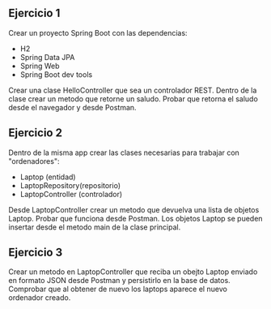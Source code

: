 ## Ejercicio 1

Crear un proyecto Spring Boot con las dependencias:

* H2
* Spring Data JPA
* Spring Web
* Spring Boot dev tools

Crear una clase HelloController que sea un controlador REST. Dentro de la clase crear un metodo que retorne un saludo. Probar que retorna el saludo desde el navegador y desde Postman.

## Ejercicio 2

Dentro de la misma app crear las clases necesarias para trabajar con "ordenadores":

* Laptop (entidad)
* LaptopRepository(repositorio)
* LaptopController (controlador)

Desde LaptopController crear un metodo que devuelva una lista de objetos Laptop.
Probar que funciona desde Postman.
Los objetos Laptop se pueden insertar desde el metodo main de la clase principal.

## Ejercicio 3

Crear un metodo en LaptopController que reciba un obejto Laptop enviado en formato JSON desde Postman y persistirlo en la base de datos.
Comprobar que al obtener de nuevo los laptops aparece el nuevo ordenador creado.
